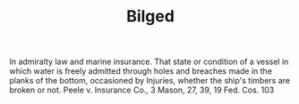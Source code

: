 ---
title: Bilged
letter: B
permalink: "/definitions/bilged.html"
body: In admiralty law and marine insurance. That state or condition of a vessel in
  which water is freely admitted through holes and breaches made in the planks of
  the bottom, occasioned by Injuries, whether the ship's timbers are broken or not.
  Peele v. Insurance Co., 3 Mason, 27, 39, 19 Fed. Cos. 103
published_at: '2018-07-07'
layout: post
---